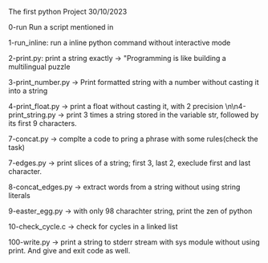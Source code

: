 The first python Project 30/10/2023

 0-run Run a script mentioned in  

 1-run_inline: run a inline python command without interactive mode 

 2-print.py: print a string exactly -> "Programming is like building a multilingual puzzle


3-print_number.py -> Print formatted string with a number without casting it into a string


 4-print_float.py -> print a float without casting it, with 2 precision
\n\n4-print_string.py ->  print 3 times a string stored in the variable str, followed by its first 9 characters.


 7-concat.py -> complte a code to pring a phrase with some rules(check the task)


7-edges.py -> print slices  of a string; first 3, last 2, execlude first and last character.


8-concat_edges.py -> extract words from a string without using string literals


9-easter_egg.py -> with only 98 charachter string, print the zen of python


10-check_cycle.c -> check for cycles in a linked list


100-write.py -> print a string to stderr stream with sys module without using print. And give and exit code as well.
